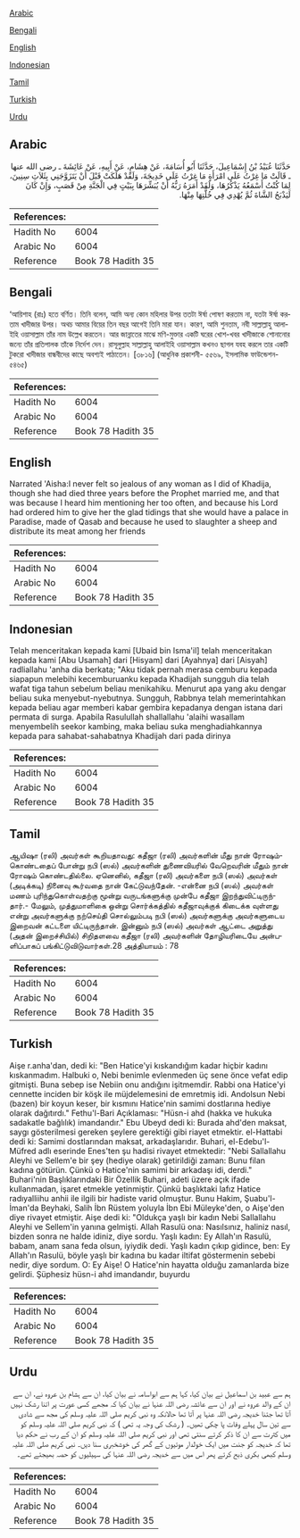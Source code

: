 [Arabic](#arabic)

[Bengali](#bengali)

[English](#english)

[Indonesian](#indonesian)

[Tamil](#tamil)

[Turkish](#turkish)

[Urdu](#urdu)

## Arabic


<div dir="rtl" lang="ar" style={{fontSize:'larger',backgroundColor:'#f8f9fa',padding:20}}>
حَدَّثَنَا عُبَيْدُ بْنُ إِسْمَاعِيلَ، حَدَّثَنَا أَبُو أُسَامَةَ، عَنْ هِشَامٍ، عَنْ أَبِيهِ، عَنْ عَائِشَةَ ـ رضى الله عنها ـ قَالَتْ مَا غِرْتُ عَلَى امْرَأَةٍ مَا غِرْتُ عَلَى خَدِيجَةَ، وَلَقَدْ هَلَكَتْ قَبْلَ أَنْ يَتَزَوَّجَنِي بِثَلاَثِ سِنِينَ، لِمَا كُنْتُ أَسْمَعُهُ يَذْكُرُهَا، وَلَقَدْ أَمَرَهُ رَبُّهُ أَنْ يُبَشِّرَهَا بِبَيْتٍ فِي الْجَنَّةِ مِنْ قَصَبٍ، وَإِنْ كَانَ لَيَذْبَحُ الشَّاةَ ثُمَّ يُهْدِي فِي خُلَّتِهَا مِنْهَا‏.‏
</div>
<div style={{backgroundColor:'#f8f9fa',padding:20, marginBottom: 10}}><table> <thead> <tr> <th>References:</th> <th></th> </tr> </thead> <tbody><tr><td>Hadith No</td><td>6004</td></tr><tr><td>Arabic No</td><td>6004</td></tr><tr><td>Reference</td><td>Book 78 Hadith 35</td></tr></tbody></table></div>

## Bengali


<div dir="ltr" lang="bn" style={{fontSize:'larger',backgroundColor:'#f8f9fa',padding:20}}>
‘আয়িশাহ (রাঃ) হতে বর্ণিত। তিনি বলেন, আমি অন্য কোন মহিলার উপর ততটা ঈর্ষা পোষণ করতাম না, যতটা ঈর্ষা করতাম খাদীজার উপর। অথচ আমার বিয়ের তিন বছর আগেই তিনি মারা যান। কারণ, আমি শুনতাম, নবী সাল্লাল্লাহু আলাইহি ওয়াসাল্লাম তাঁর নাম উল্লেখ করতেন। আর জান্নাতের মাঝে মণি-মুক্তার একটি ঘরের খোশ-খবর খাদীজাকে শোনানোর জন্যে তাঁর প্রতিপালক তাঁকে নির্দেশ দেন। রাসূলুল্লাহ সাল্লাল্লাহু আলাইহি ওয়াসাল্লাম কখনও ছাগল যবহ করলে তার একটি টুকরো খাদীজার বান্ধবীদের কাছে অবশ্যই পাঠাতেন। [৩৮১৬] (আধুনিক প্রকাশনী- ৫৫৬৯, ইসলামিক ফাউন্ডেশন- ৫৪৬৫)
</div>
<div style={{backgroundColor:'#f8f9fa',padding:20, marginBottom: 10}}><table> <thead> <tr> <th>References:</th> <th></th> </tr> </thead> <tbody><tr><td>Hadith No</td><td>6004</td></tr><tr><td>Arabic No</td><td>6004</td></tr><tr><td>Reference</td><td>Book 78 Hadith 35</td></tr></tbody></table></div>

## English


<div dir="ltr" lang="en" style={{fontSize:'larger',backgroundColor:'#f8f9fa',padding:20}}>
Narrated 'Aisha:I never felt so jealous of any woman as I did of Khadija, though she had died three years before the Prophet married me, and that was because I heard him mentioning her too often, and because his Lord had ordered him to give her the glad tidings that she would have a palace in Paradise, made of Qasab and because he used to slaughter a sheep and distribute its meat among her friends
</div>
<div style={{backgroundColor:'#f8f9fa',padding:20, marginBottom: 10}}><table> <thead> <tr> <th>References:</th> <th></th> </tr> </thead> <tbody><tr><td>Hadith No</td><td>6004</td></tr><tr><td>Arabic No</td><td>6004</td></tr><tr><td>Reference</td><td>Book 78 Hadith 35</td></tr></tbody></table></div>

## Indonesian


<div dir="ltr" lang="id" style={{fontSize:'larger',backgroundColor:'#f8f9fa',padding:20}}>
Telah menceritakan kepada kami [Ubaid bin Isma'il] telah menceritakan kepada kami [Abu Usamah] dari [Hisyam] dari [Ayahnya] dari [Aisyah] radliallahu 'anha dia berkata; "Aku tidak pernah merasa cemburu kepada siapapun melebihi kecemburuanku kepada Khadijah sungguh dia telah wafat tiga tahun sebelum beliau menikahiku. Menurut apa yang aku dengar beliau suka menyebut-nyebutnya. Sungguh, Rabbnya telah memerintahkan kepada beliau agar memberi kabar gembira kepadanya dengan istana dari permata di surga. Apabila Rasulullah shallallahu 'alaihi wasallam menyembelih seekor kambing, maka beliau suka menghadiahkannya kepada para sahabat-sahabatnya Khadijah dari pada dirinya
</div>
<div style={{backgroundColor:'#f8f9fa',padding:20, marginBottom: 10}}><table> <thead> <tr> <th>References:</th> <th></th> </tr> </thead> <tbody><tr><td>Hadith No</td><td>6004</td></tr><tr><td>Arabic No</td><td>6004</td></tr><tr><td>Reference</td><td>Book 78 Hadith 35</td></tr></tbody></table></div>

## Tamil


<div dir="ltr" lang="ta" style={{fontSize:'larger',backgroundColor:'#f8f9fa',padding:20}}>
ஆயிஷா (ரலி) அவர்கள் கூறியதாவது: கதீஜா (ரலி) அவர்களின் மீது நான் ரோஷம்கொண்டதைப் போன்று நபி (ஸல்) அவர்களின் துணைவியரில் வேறெவரின் மீதும் நான் ரோஷம் கொண்டதில்லை. ஏனெனில், கதீஜா (ரலி) அவர்களை நபி (ஸல்) அவர்கள் (அடிக்கடி) நினைவு கூர்வதை நான் கேட்டுவந்தேன். -என்னை நபி (ஸல்) அவர்கள் மணம் புரிந்துகொள்வதற்கு மூன்று வருடங்களுக்கு முன்பே கதீஜா இறந்துவிட்டிருந்தார்.- மேலும், முத்துமாளிகை ஒன்று சொர்க்கத்தில் கதீஜாவுக்குக் கிடைக்க வுள்ளது என்று அவர்களுக்கு நற்செய்தி சொல்லும்படி நபி (ஸல்) அவர்களுக்கு அவர்களுடைய இறைவன் கட்டளை யிட்டிருந்தான். இன்னும் நபி (ஸல்) அவர்கள் ஆட்டை அறுத்து (அதன் இறைச்சியில்) சிறிதளவை கதீஜா (ரலி) அவர்களின் தோழியரிடையே அன்பளிப்பாகப் பங்கிட்டுவிடுவார்கள்.28 அத்தியாயம் : 78
</div>
<div style={{backgroundColor:'#f8f9fa',padding:20, marginBottom: 10}}><table> <thead> <tr> <th>References:</th> <th></th> </tr> </thead> <tbody><tr><td>Hadith No</td><td>6004</td></tr><tr><td>Arabic No</td><td>6004</td></tr><tr><td>Reference</td><td>Book 78 Hadith 35</td></tr></tbody></table></div>

## Turkish


<div dir="ltr" lang="tr" style={{fontSize:'larger',backgroundColor:'#f8f9fa',padding:20}}>
Aişe r.anha'dan, dedi ki: "Ben Hatice'yi kıskandığım kadar hiçbir kadını kıskanmadım. Halbuki o, Nebi benimle evlenmeden üç sene önce vefat edip gitmişti. Buna sebep ise Nebiin onu andığını işitmemdir. Rabbi ona Hatice'yi cennette inciden bir köşk ile müjdelemesini de emretmiş idi. Andolsun Nebi (bazen) bir koyun keser, bir kısmını Hatice'nin samimi dostlarına hediye olarak dağıtırdı." Fethu'l-Bari Açıklaması: "Hüsn-i ahd (hakka ve hukuka sadakatle bağlılık) imandandır." Ebu Ubeyd dedi ki: Burada ahd'den maksat, saygı gösterilmesi gereken şeylere gerektiği gibi riayet etmektir. el-Hattabi dedi ki: Samimi dostlarından maksat, arkadaşlarıdır. Buhari, el-Edebu'l-Müfred adlı eserinde Enes'ten şu hadisi rivayet etmektedir: "Nebi Sallallahu Aleyhi ve Sellem'e bir şey (hediye olarak) getirildiği zaman: Bunu filan kadına götürün. Çünkü o Hatice'nin samimi bir arkadaşı idi, derdi." Buhari'nin Başlıklarındaki Bir Özellik Buhari, adeti üzere açık ifade kullanmadan, işaret etmekle yetinmiştir. Çünkü başlıktaki lafız Hatice radıyalliihu anhii ile ilgili bir hadiste varid olmuştur. Bunu Hakim, Şuabu'l-İman'da Beyhaki, Salih İbn Rüstem yoluyla İbn Ebi Müleyke'den, o Aişe'den diye rivayet etmiştir. Aişe dedi ki: "Oldukça yaşlı bir kadın Nebi Sallallahu Aleyhi ve Sellem'in yanına gelmişti. Allah Rasulü ona: Nasılsınız, haliniz nasıl, bizden sonra ne halde idiniz, diye sordu. Yaşlı kadın: Ey Allah'ın Rasulü, babam, anam sana feda olsun, iyiydik dedi. Yaşlı kadın çıkıp gidince, ben: Ey Allah'ın Rasulü, böyle yaşlı bir kadına bu kadar iltifat göstermenin sebebi nedir, diye sordum. O: Ey Aişe! O Hatice'nin hayatta olduğu zamanlarda bize gelirdi. Şüphesiz hüsn-i ahd imandandır, buyurdu
</div>
<div style={{backgroundColor:'#f8f9fa',padding:20, marginBottom: 10}}><table> <thead> <tr> <th>References:</th> <th></th> </tr> </thead> <tbody><tr><td>Hadith No</td><td>6004</td></tr><tr><td>Arabic No</td><td>6004</td></tr><tr><td>Reference</td><td>Book 78 Hadith 35</td></tr></tbody></table></div>

## Urdu


<div dir="rtl" lang="ur" style={{fontSize:'larger',backgroundColor:'#f8f9fa',padding:20}}>
ہم سے عبید بن اسماعیل نے بیان کیا، کہا ہم سے ابواسامہ نے بیان کیا، ان سے ہشام بن عروہ نے، ان سے ان کے والد عروہ نے اور ان سے عائشہ رضی اللہ عنہا نے بیان کیا کہ مجھے کسی عورت پر اتنا رشک نہیں آتا تھا جتنا خدیجہ رضی اللہ عنہا پر آتا تھا حالانکہ وہ نبی کریم صلی اللہ علیہ وسلم کی مجھ سے شادی سے تین سال پہلے وفات پا چکی تھیں۔ ( رشک کی وجہ یہ تھی ) کہ نبی کریم صلی اللہ علیہ وسلم کو میں کثرت سے ان کا ذکر کرتے سنتی تھی اور نبی کریم صلی اللہ علیہ وسلم کو ان کے رب نے حکم دیا تھا کہ خدیجہ کو جنت میں ایک خولدار موتیوں کے گھر کی خوشخبری سنا دیں۔ نبی کریم صلی اللہ علیہ وسلم کبھی بکری ذبح کرتے پھر اس میں سے خدیجہ رضی اللہ عنہا کی سہیلیوں کو حصہ بھیجتے تھے۔
</div>
<div style={{backgroundColor:'#f8f9fa',padding:20, marginBottom: 10}}><table> <thead> <tr> <th>References:</th> <th></th> </tr> </thead> <tbody><tr><td>Hadith No</td><td>6004</td></tr><tr><td>Arabic No</td><td>6004</td></tr><tr><td>Reference</td><td>Book 78 Hadith 35</td></tr></tbody></table></div>